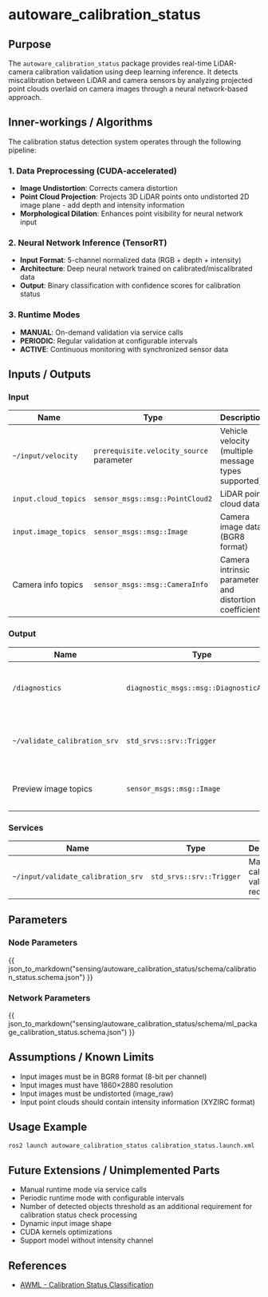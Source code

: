 # autoware_calibration_status

## Purpose

The `autoware_calibration_status` package provides real-time LiDAR-camera calibration validation using deep learning inference. It detects miscalibration between LiDAR and camera sensors by analyzing projected point clouds overlaid on camera images through a neural network-based approach.

## Inner-workings / Algorithms

The calibration status detection system operates through the following pipeline:

### 1. Data Preprocessing (CUDA-accelerated)

- **Image Undistortion**: Corrects camera distortion
- **Point Cloud Projection**: Projects 3D LiDAR points onto undistorted 2D image plane - add depth and intensity information
- **Morphological Dilation**: Enhances point visibility for neural network input

### 2. Neural Network Inference (TensorRT)

- **Input Format**: 5-channel normalized data (RGB + depth + intensity)
- **Architecture**: Deep neural network trained on calibrated/miscalibrated data
- **Output**: Binary classification with confidence scores for calibration status

### 3. Runtime Modes

- **MANUAL**: On-demand validation via service calls
- **PERIODIC**: Regular validation at configurable intervals
- **ACTIVE**: Continuous monitoring with synchronized sensor data

## Inputs / Outputs

### Input

| Name                 | Type                                     | Description                                             |
| -------------------- | ---------------------------------------- | ------------------------------------------------------- |
| `~/input/velocity`   | `prerequisite.velocity_source` parameter | Vehicle velocity (multiple message types supported)     |
| `input.cloud_topics` | `sensor_msgs::msg::PointCloud2`          | LiDAR point cloud data                                  |
| `input.image_topics` | `sensor_msgs::msg::Image`                | Camera image data (BGR8 format)                         |
| Camera info topics   | `sensor_msgs::msg::CameraInfo`           | Camera intrinsic parameters and distortion coefficients |

### Output

| Name                         | Type                                    | Description                                |
| ---------------------------- | --------------------------------------- | ------------------------------------------ |
| `/diagnostics`               | `diagnostic_msgs::msg::DiagnosticArray` | ROS diagnostics with calibration status    |
| `~/validate_calibration_srv` | `std_srvs::srv::Trigger`                | Manual validation service (MANUAL mode)    |
| Preview image topics         | `sensor_msgs::msg::Image`               | Visualization images with projected points |

### Services

| Name                               | Type                     | Description                           |
| ---------------------------------- | ------------------------ | ------------------------------------- |
| `~/input/validate_calibration_srv` | `std_srvs::srv::Trigger` | Manual calibration validation request |

## Parameters

### Node Parameters

{{ json_to_markdown("sensing/autoware_calibration_status/schema/calibration_status.schema.json") }}

### Network Parameters

{{ json_to_markdown("sensing/autoware_calibration_status/schema/ml_package_calibration_status.schema.json") }}

## Assumptions / Known Limits

- Input images must be in BGR8 format (8-bit per channel)
- Input images must have 1860×2880 resolution
- Input images must be undistorted (image_raw)
- Input point clouds should contain intensity information (XYZIRC format)

## Usage Example

```bash
ros2 launch autoware_calibration_status calibration_status.launch.xml
```

## Future Extensions / Unimplemented Parts

- Manual runtime mode via service calls
- Periodic runtime mode with configurable intervals
- Number of detected objects threshold as an additional requirement for calibration status check processing
- Dynamic input image shape
- CUDA kernels optimizations
- Support model without intensity channel

## References

- [AWML - Calibration Status Classification](https://github.com/tier4/AWML/tree/main/projects/CalibrationStatusClassification)
